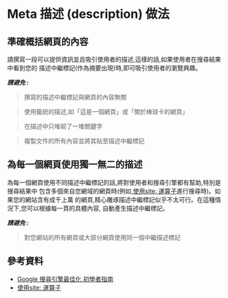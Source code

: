 # Meta 描述 (description) 做法

## 準確概括網頁的內容

請撰寫一段可以提供資訊並且吸引使用者的描述,這樣的話,如果使用者在搜尋結果中看到您的 描述中繼標記(作為摘要出現)時,即可吸引使用者的瀏覽興趣。

***請避免 :***

 > 撰寫的描述中繼標記與網頁的內容無關

 > 使用籠統的描述,如「這是一個網頁」或「關於棒球卡的網頁」

 > 在描述中只堆砌了一堆關鍵字

 > 複製文件的所有內容並將其貼至描述中繼標記


## 為每一個網頁使用獨一無二的描述

為每一個網頁使用不同描述中繼標記的話,將對使用者和搜尋引擎都有幫助,特別是搜尋結果中 包含多個來自您網域的網頁時(例如,[使用site: 運算子](http://www.brianwhite.org/2007/04/27/google-site-operator-an-ode-to-thee/)進行搜尋時)。如果您的網站含有成千上萬 的網頁,精心雕琢描述中繼標記似乎不太可行。在這種情況下,您可以根據每一頁的具體內容, 自動產生描述中繼標記。

***請避免 :***

 > 對您網站的所有網頁或大部分網頁使用同一個中繼描述標記


 ## 參考資料

 * [Google 搜尋引擎最佳化 初學者指南](http://static.googleusercontent.com/external_content/untrusted_dlcp/www.google.com.hk/zh-TW/hk/intl/zh-TW/webmasters/docs/search-engine-optimization-starter-guide-zh-tw.pdf)
 * [使用site: 運算子](http://www.brianwhite.org/2007/04/27/google-site-operator-an-ode-to-thee/)
